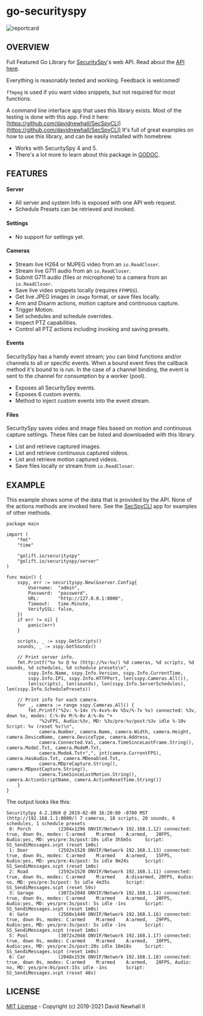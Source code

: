 # go-securityspy

![reportcard](https://goreportcard.com/badge/golift.io/securityspy)

## OVERVIEW

Full Featured Go Library for [SecuritySpy](https://www.bensoftware.com/securityspy/)'s
web API. Read about the [API here](https://www.bensoftware.com/securityspy/web-server-spec.html).

Everything is reasonably tested and working. Feedback is welcomed!

`ffmpeg` is used if you want video snippets, but not required for most functions.

A command line interface app that uses this library exists. Most of the testing is done with this app.
Find it here: [https://github.com/davidnewhall/SecSpyCLI](https://github.com/davidnewhall/SecSpyCLI)
It's full of great examples on how to use this library, and can be easily installed with homebrew.

-   Works with SecuritySpy 4 and 5.
-   There's a lot more to learn about this package in [GODOC](https://godoc.org/golift.io/securityspy).

## FEATURES

#### Server

-   All server and system Info is exposed with one API web request.
-   Schedule Presets can be retrieved and invoked.

#### Settings

-   No support for settings yet.

#### Cameras

-   Stream live H264 or MJPEG video from an `io.ReadCloser`.
-   Stream live G711 audio from an `io.ReadCloser`.
-   Submit G711 audio (files or microphone) to a camera from an `io.ReadCloser`.
-   Save live video snippets locally (requires `FFMPEG`).
-   Get live JPEG images in `image` format, or save files locally.
-   Arm and Disarm actions, motion capture and continuous capture.
-   Trigger Motion.
-   Set schedules and schedule overrides.
-   Inspect PTZ capabilities.
-   Control all PTZ actions including invoking and saving presets.

#### Events

SecuritySpy has a handy event stream; you can bind functions and/or channels to
all or specific events. When a bound event fires the callback method it's bound
to is run. In the case of a channel binding, the event is sent to the channel
for consumption by a worker (pool).

-   Exposes all SecuritySpy events.
-   Exposes 6 custom events.
-   Method to inject custom events into the event stream.

#### Files

SecuritySpy saves video and image files based on motion and continuous capture
settings. These files can be listed and downloaded with this library.

-   List and retrieve captured images.
-   List and retrieve continuous captured videos.
-   List and retrieve motion captured videos.
-   Save files locally or stream from `io.ReadCloser`.

## EXAMPLE

This example shows some of the data that is provided by the API. None of the
actions methods are invoked here. See the [SecSpyCLI](https://github.com/davidnewhall/SecSpyCLI/blob/master/cmd/secspy/main.go)
app for examples of other methods.

```golang
package main

import (
	"fmt"
	"time"

	"golift.io/securityspy"
	"golift.io/securityspy/server"
)

func main() {
	sspy, err := securityspy.New(&server.Config{
		Username:  "admin",
		Password:  "password",
		URL:       "http://127.0.0.1:8000",
		Timeout:   time.Minute,
		VerifySSL: false,
	})
	if err != nil {
		panic(err)
	}

	scripts, _ := sspy.GetScripts()
	sounds, _ := sspy.GetSounds()

	// Print server info.
	fmt.Printf("%v %v @ %v (http://%v:%v/) %d cameras, %d scripts, %d sounds, %d schedules, %d schedule presets\n",
		sspy.Info.Name, sspy.Info.Version, sspy.Info.CurrentTime,
		sspy.Info.IP1, sspy.Info.HTTPPort, len(sspy.Cameras.All()),
		len(scripts), len(sounds), len(sspy.Info.ServerSchedules), len(sspy.Info.SchedulePresets))

	// Print info for each camera.
	for _, camera := range sspy.Cameras.All() {
		fmt.Printf("%2v: %-14v (%-4vx%-4v %5v/%-7v %v) connected: %3v, down %v, modes: C:%-8v M:%-8v A:%-8v "+
			"%2vFPS, Audio:%3v, MD: %3v/pre:%v/post:%3v idle %-10v Script: %v (reset %v)\n",
			camera.Number, camera.Name, camera.Width, camera.Height, camera.DeviceName, camera.DeviceType, camera.Address,
			camera.Connected.Val, camera.TimeSinceLastFrame.String(), camera.ModeC.Txt, camera.ModeM.Txt,
			camera.ModeA.Txt+",", int(camera.CurrentFPS), camera.HasAudio.Txt, camera.MDenabled.Txt,
			camera.MDpreCapture.String(), camera.MDpostCapture.String(),
			camera.TimeSinceLastMotion.String(), camera.ActionScriptName, camera.ActionResetTime.String())
	}
}
```
The output looks like this:
```
SecuritySpy 4.2.10b9 @ 2019-02-09 16:20:00 -0700 MST (http://192.168.1.1:8000/) 7 cameras, 18 scripts, 20 sounds, 6 schedules, 1 schedule presets
 0: Porch          (2304x1296 ONVIF/Network 192.168.1.12) connected: true, down 0s, modes: C:armed    M:armed    A:armed,   20FPS, Audio:yes, MD: yes/pre:3s/post:10s idle 3h5m5s     Script: SS_SendiMessages.scpt (reset 1m0s)
 1: Door           (2592x1520 ONVIF/Network 192.168.1.13) connected: true, down 0s, modes: C:armed    M:armed    A:armed,   15FPS, Audio:yes, MD: yes/pre:4s/post: 5s idle 9m24s      Script: SS_SendiMessages.scpt (reset 1m0s)
 2: Road           (2592x1520 ONVIF/Network 192.168.1.11) connected: true, down 0s, modes: C:armed    M:armed    A:disarmed, 20FPS, Audio: no, MD: yes/pre:3s/post: 5s idle 4m35s      Script: SS_SendiMessages.scpt (reset 59s)
 3: Garage         (3072x2048 ONVIF/Network 192.168.1.14) connected: true, down 0s, modes: C:armed    M:armed    A:armed,   20FPS, Audio:yes, MD: yes/pre:3s/post: 5s idle -1ns       Script: SS_SendiMessages.scpt (reset 1m0s)
 4: Gate           (2560x1440 ONVIF/Network 192.168.1.16) connected: true, down 0s, modes: C:armed    M:armed    A:armed,   29FPS, Audio:yes, MD: yes/pre:3s/post: 5s idle -1ns       Script: SS_SendiMessages.scpt (reset 1m0s)
 5: Pool           (3072x2048 ONVIF/Network 192.168.1.17) connected: true, down 0s, modes: C:armed    M:armed    A:armed,   10FPS, Audio:yes, MD: yes/pre:2s/post:20s idle 16m18s     Script: SS_SendiMessages.scpt (reset 1m0s)
 6: Car            (2048x1536 ONVIF/Network 192.168.1.18) connected: true, down 0s, modes: C:armed    M:armed    A:armed,   20FPS, Audio: no, MD: yes/pre:0s/post:15s idle -1ns       Script: SS_SendiMessages.scpt (reset 48s)
 ```

## LICENSE
[MIT License](LICENSE) - Copyright (c) 2019-2021 David Newhall II
